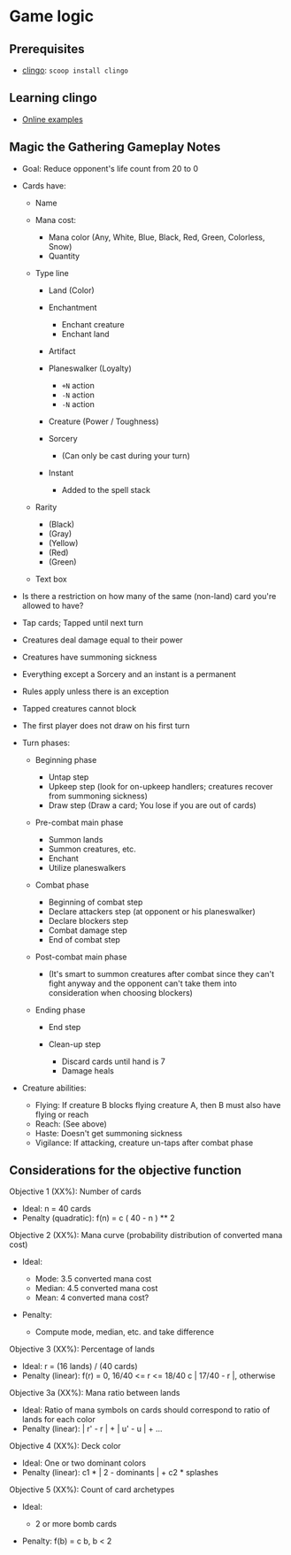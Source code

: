 [clingo]: https://potassco.org/clingo/

# Game logic

## Prerequisites

- [clingo]: `scoop install clingo`

## Learning clingo

- [Online examples](https://potassco.org/clingo/run/)

## Magic the Gathering Gameplay Notes

- Goal: Reduce opponent's life count from 20 to 0
- Cards have:

  - Name
  - Mana cost:

    - Mana color (Any, White, Blue, Black, Red, Green, Colorless, Snow)
    - Quantity

  - Type line

    - Land (Color)
    - Enchantment

      - Enchant creature
      - Enchant land

    - Artifact
    - Planeswalker (Loyalty)

      - `+N` action
      - `-N` action
      - `-N` action

    - Creature (Power / Toughness)
    - Sorcery

      - (Can only be cast during your turn)

    - Instant

      - Added to the spell stack

  - Rarity

    - (Black)
    - (Gray)
    - (Yellow)
    - (Red)
    - (Green)

  - Text box

- Is there a restriction on how many of the same (non-land) card you're allowed to have?
- Tap cards; Tapped until next turn
- Creatures deal damage equal to their power
- Creatures have summoning sickness
- Everything except a Sorcery and an instant is a permanent
- Rules apply unless there is an exception
- Tapped creatures cannot block
- The first player does not draw on his first turn

- Turn phases:

  - Beginning phase

    - Untap step
    - Upkeep step (look for on-upkeep handlers; creatures recover from summoning sickness)
    - Draw step (Draw a card; You lose if you are out of cards)

  - Pre-combat main phase

    - Summon lands
    - Summon creatures, etc.
    - Enchant
    - Utilize planeswalkers

  - Combat phase

    - Beginning of combat step
    - Declare attackers step (at opponent or his planeswalker)
    - Declare blockers step
    - Combat damage step
    - End of combat step

  - Post-combat main phase

    - (It's smart to summon creatures after combat since they can't fight anyway
      and the opponent can't take them into consideration when choosing blockers)

  - Ending phase

    - End step
    - Clean-up step

      - Discard cards until hand is 7
      - Damage heals

- Creature abilities:

  - Flying: If creature B blocks flying creature A, then B must also have flying or reach
  - Reach: (See above)
  - Haste: Doesn't get summoning sickness
  - Vigilance: If attacking, creature un-taps after combat phase

## Considerations for the objective function

Objective 1 (XX%): Number of cards

- Ideal: n = 40 cards
- Penalty (quadratic): f(n) = c ( 40 - n ) ** 2

Objective 2 (XX%): Mana curve (probability distribution of converted mana cost)

- Ideal:

  - Mode: 3.5 converted mana cost
  - Median: 4.5 converted mana cost
  - Mean: 4 converted mana cost?

- Penalty:

  - Compute mode, median, etc. and take difference

Objective 3 (XX%): Percentage of lands

- Ideal: r = (16 lands) / (40 cards)
- Penalty (linear): f(r) = 0, 16/40 <= r <= 18/40
  c | 17/40 - r |, otherwise

Objective 3a (XX%): Mana ratio between lands

- Ideal: Ratio of mana symbols on cards should correspond to ratio of lands for each color
- Penalty (linear): | r' - r | + | u' - u | + ...

Objective 4 (XX%): Deck color

- Ideal: One or two dominant colors
- Penalty (linear): c1 * | 2 - dominants | + c2 * splashes

Objective 5 (XX%): Count of card archetypes

- Ideal:

  - 2 or more bomb cards

- Penalty: f(b) = c b, b < 2
